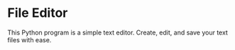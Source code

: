 # File Editor

This Python program is a simple text editor. Create, edit, and save your text files with ease.
